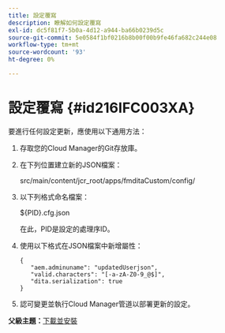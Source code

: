 ```yaml
---
title: 設定覆寫
description: 瞭解如何設定覆寫
exl-id: dc5f81f7-5b0a-4d12-a944-ba66b0239d5c
source-git-commit: 5e0584f1bf0216b8b00f00b9fe46fa682c244e08
workflow-type: tm+mt
source-wordcount: '93'
ht-degree: 0%

---
```


# 設定覆寫 {#id216IFC003XA}

要進行任何設定更新，應使用以下通用方法：

1. 存取您的Cloud Manager的Git存放庫。

1. 在下列位置建立新的JSON檔案：

   src/main/content/jcr\_root/apps/fmditaCustom/config/

1. 以下列格式命名檔案：

   $\{PID\}.cfg.json

   在此，PID是設定的處理序ID。

1. 使用以下格式在JSON檔案中新增屬性：

   ```
   {
      "aem.adminuname": "updatedUserjson",
      "valid.characters": "[-a-zA-Z0-9_@$]",
      "dita.serialization": true
   }
   ```

1. 認可變更並執行Cloud Manager管道以部署更新的設定。


**父級主題：**[&#x200B;下載並安裝](download-install.md)
